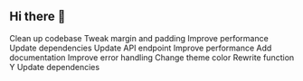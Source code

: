## Hi there 👋

<!--
**skoolgee/skoolgee** is a ✨ _special_ ✨ repository because its `README.md` (this file) appears on your GitHub profile.

Here are some ideas to get you started:

- 🔭 I’m currently working on ...
- 🌱 I’m currently learning ...
- 👯 I’m looking to collaborate on ...
- 🤔 I’m looking for help with ...
- 💬 Ask me about ...
- 📫 How to reach me: ...
- 😄 Pronouns: ...
- ⚡ Fun fact: ...
-->
Clean up codebase
Tweak margin and padding
Improve performance
Update dependencies
Update API endpoint
Improve performance
Add documentation
Improve error handling
Change theme color
Rewrite function Y
Update dependencies
